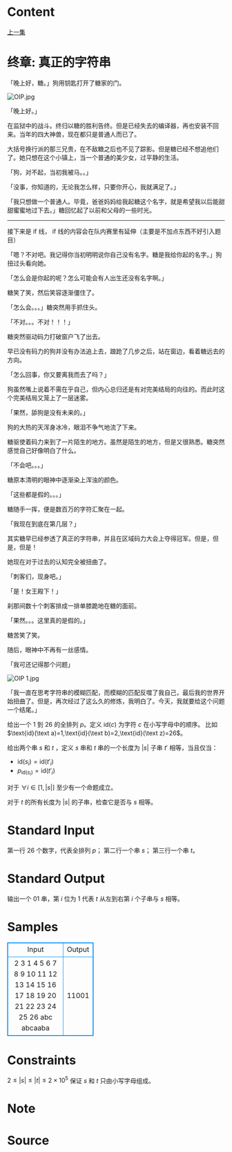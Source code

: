 
# Content

[上一集](https://acm.uestc.edu.cn/problem/di-liu-zhang-zui-zhong-jue-zhan/description/)

# 终章: 真正的字符串

「晚上好，糖。」狗用钥匙打开了糖家的门。

![OIP.jpg](/source/lutece/zhong-zhang-zhen-zheng-de-zi-fu-chuan/img/aHR0cHM6Ly9pLmxvbGkubmV0LzIwMjAvMDYvMTcvUDRUS2pnR2RMbnQ4WDNFLmpwZw==.jpg)

「晚上好。」

在监狱中的战斗。终归以糖的胜利告终。但是已经失去的编译器，再也安装不回来。当年的四大神兽，现在都只是普通人而已了。

大括号换行派的那三兄贵，在不敌糖之后也不见了踪影。但是糖已经不想追他们了。她只想在这个小镇上，当一个普通的美少女，过平静的生活。

「狗，对不起，当初我被马。。」

「没事，你知道的，无论我怎么样，只要你开心，我就满足了。」

「我只想做一个普通人。毕竟，爸爸妈妈给我起糖这个名字，就是希望我以后能甜甜蜜蜜地过下去。」糖回忆起了以前和父母的一些时光。

----
接下来是 if 线， if 线的内容会在队内赛里有延伸（主要是不加点东西不好引入题目）

「嗯？不对吧。我记得你当初明明说你自己没有名字。糖是我给你起的名字。」狗扭过头看向她。

「怎么会是你起的呢？怎么可能会有人出生还没有名字啊。」

糖笑了笑，然后笑容逐渐僵住了。

「怎么会。。。」糖突然用手抓住头。

「不对。。。不对！！！」

糖突然驱动码力打破窗户飞了出去。

早已没有码力的狗并没有办法追上去，踉跄了几步之后，站在窗边，看着糖远去的方向。

「怎么回事，你又要离我而去了吗？」

狗虽然嘴上说着不需在乎自己，但内心总归还是有对完美结局的向往的。而此时这个完美结局又笼上了一层迷雾。

「果然，舔狗是没有未来的。」

狗的大热的天浑身冰冷，眼泪不争气地流了下来。

糖驱使着码力来到了一片陌生的地方。虽然是陌生的地方，但是又很熟悉。糖突然感觉自己好像明白了什么。

「不会吧。。。」

糖原本清明的眼神中逐渐染上浑浊的颜色。

「这些都是假的。。。」

糖随手一挥，便是数百万的字符汇聚在一起。

「我现在到底在第几层？」

其实糖早已经参透了真正的字符串，并且在区域码力大会上夺得冠军。但是，但是，但是！

她现在对于过去的认知完全被扭曲了。

「刺客们，现身吧。」

「是！女王殿下！」

刹那间数十个刺客排成一排单膝跪地在糖的面前。

「果然。。。这里真的是假的。」

糖苦笑了笑。

随后，眼神中不再有一丝感情。

「我可还记得那个问题」

![OIP _1_.jpg](/source/lutece/zhong-zhang-zhen-zheng-de-zi-fu-chuan/img/aHR0cHM6Ly9pLmxvbGkubmV0LzIwMjAvMDYvMTcvQ3RhbFZmRnBiVWo3QXMzLmpwZw==.jpg)

「我一直在思考字符串的模糊匹配，而模糊的匹配反噬了我自己，最后我的世界开始扭曲了。但是，再次经过了这么久的修炼，我明白了。今天，我就要给这个问题一个结尾。」



给出一个 $1$ 到 $26$ 的全排列 $p$。定义 $\text{id}(c)$ 为字符 $c$ 在小写字母中的顺序。 比如 $\text{id}(\text a)=1,\text{id}(\text b)=2,\text{id}(\text z)=26$。

给出两个串 $s$ 和 $t$ ，定义 $s$ 串和 $t$ 串的一个长度为 $|s|$ 子串 $t'$ 相等，当且仅当：

- $\text{id}(s_i)=\text{id}(t'_i)$
- $p_{\text{id}(s_i)}=\text{id}(t'_i)$

对于 $\forall i\in[1,|s|]$ 至少有一个命题成立。

对于 $t$ 的所有长度为 $|s|$ 的子串，检查它是否与 $s$ 相等。

# Standard Input

第一行 $26$ 个数字，代表全排列 $p$；
第二行一个串 $s$；
第三行一个串 $t$。

# Standard Output

输出一个 $01$ 串，第 $i$ 位为 1 代表 $t$ 从左到右第 $i$ 个子串与 $s$ 相等。

# Samples

<style>
        table,table tr th, table tr td { border:1px solid #0094ff; }
        table { width: 200px; min-height: 25px; line-height: 25px; text-align: center; border-collapse: collapse;}   
    </style>
<table>
	<tr>
		<td>Input</td>
		<td>Output</td>
	</tr>
<tr><td>2 3 1 4 5 6 7 8 9 10 11 12 13 14 15 16 17 18 19 20 21 22 23 24 25 26
abc
abcaaba</td><td>11001</td></tr></table>


# Constraints

$2 \leq |s| \leq |t| \leq 2\times 10^5$
保证 $s$ 和 $t$ 只由小写字母组成。

# Note



# Source


